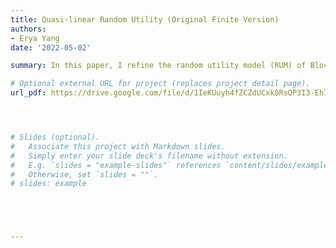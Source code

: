 ```yaml
---
title: Quasi-linear Random Utility (Original Finite Version)
authors:
- Erya Yang
date: '2022-05-02'

summary: In this paper, I refine the random utility model (RUM) of Block and Marschak (1959) to represent stochastic choice data with quasi-linear types. In my framework, choices are observed across pairs of goods and money. The random quasi-linear utility function is identified uniquely in my model. This identification implies a unique social welfare aggregator that is consistent with the Pareto efficiency criteria. In general, the uniqueness of the quasi-linear tie-breaking rule is not guaranteed, but it can be obtained in a special case where the tie-breaking is uniform. I also characterize a special case where the set of possible types is binary. (A continuation under the same name was published as a joint paper, but there is still some novel material in this version that might be used later in a separate paper.)

# Optional external URL for project (replaces project detail page).
url_pdf: https://drive.google.com/file/d/1IeKUuyh4fZCZdUCxk8RsQP3I3-Eh7NEC/view?usp=sharing




# Slides (optional).
#   Associate this project with Markdown slides.
#   Simply enter your slide deck's filename without extension.
#   E.g. `slides = "example-slides"` references `content/slides/example-slides.md`.
#   Otherwise, set `slides = ""`.
# slides: example





---
```

